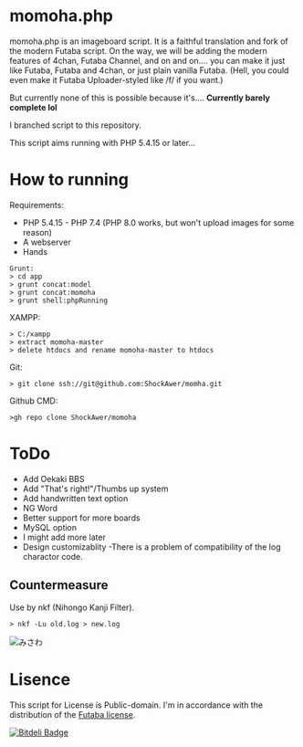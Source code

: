 # momoha.php

momoha.php is an imageboard script.
It is a faithful translation and fork of the modern Futaba script. On the way, we will be adding the modern features of 4chan, Futaba Channel, and on and on.... you can make it just like Futaba, Futaba and 4chan, or just plain vanilla Futaba. (Hell, you could even make it Futaba Uploader-styled like /f/ if you want.)

But currently none of this is possible because it's.... **Currently barely complete lol**

I branched script to this repository.

This script aims running with PHP 5.4.15 or later...

# How to running
Requirements:
- PHP 5.4.15 - PHP 7.4 (PHP 8.0 works, but won't upload images for some reason)
- A webserver
- Hands

```
Grunt:
> cd app
> grunt concat:model
> grunt concat:momoha
> grunt shell:phpRunning
```
XAMPP:
```
> C:/xampp
> extract momoha-master
> delete htdocs and rename momoha-master to htdocs
```
Git:
```
> git clone ssh://git@github.com:ShockAwer/momha.git
```
Github CMD:
```
>gh repo clone ShockAwer/momoha
```
# ToDo

- Add Oekaki BBS
- Add "That's right!"/Thumbs up system
- Add handwritten text option
- NG Word
- Better support for more boards
- MySQL option
- I might add more later
- Design customizablity
-There is a problem of compatibility of the log charactor code.

## Countermeasure

Use by nkf (Nihongo Kanji Filter).

```
> nkf -Lu old.log > new.log
```

![みさわ](http://jigokuno.img.jugem.jp/20090928_1487687.gif)

# Lisence

This script for License is Public-domain.
I'm in accordance with the distribution of the [Futaba license](http://www.2chan.net/script/).


[![Bitdeli Badge](https://d2weczhvl823v0.cloudfront.net/futoase/futaba-ng/trend.png)](https://bitdeli.com/free "Bitdeli Badge")
